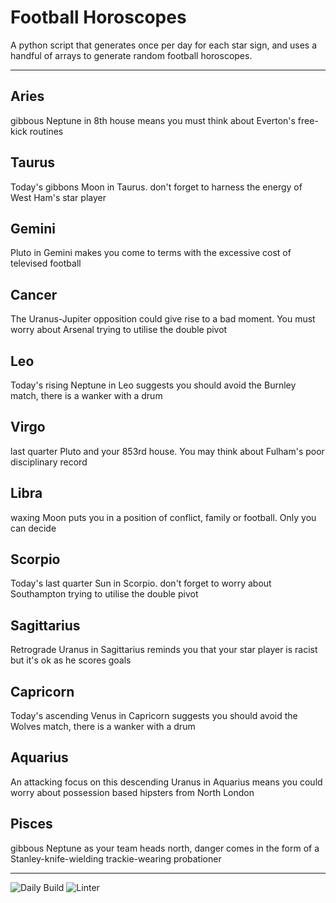 # Football Horoscopes

A python script that generates once per day for each star sign, and uses a handful of arrays to generate random football horoscopes.

---

<!-- horoscopes_item starts -->
<h2>Aries</h2><p>gibbous Neptune in 8th house means you must think about Everton's free-kick routines</p><h2>Taurus</h2><p>Today's gibbons Moon in Taurus. don't forget to harness the energy of West Ham's star player</p><h2>Gemini</h2><p>Pluto in Gemini makes you come to terms with the excessive cost of televised football</p><h2>Cancer</h2><p>The Uranus-Jupiter opposition could give rise to a bad moment. You must worry about Arsenal trying to utilise the double pivot</p><h2>Leo</h2><p>Today's rising Neptune in Leo suggests you should avoid the Burnley match, there is a wanker with a drum</p><h2>Virgo</h2><p>last quarter Pluto and your 853rd house. You may think about Fulham's poor disciplinary record</p><h2>Libra</h2><p>waxing Moon puts you in a position of conflict, family or football. Only you can decide</p><h2>Scorpio</h2><p>Today's last quarter Sun in Scorpio. don't forget to worry about Southampton trying to utilise the double pivot</p><h2>Sagittarius</h2><p>Retrograde Uranus in Sagittarius reminds you that your star player is racist but it's ok as he scores goals</p><h2>Capricorn</h2><p>Today's ascending Venus in Capricorn suggests you should avoid the Wolves match, there is a wanker with a drum</p><h2>Aquarius</h2><p>An attacking focus on this descending Uranus in Aquarius means you could worry about possession based hipsters from North London</p><h2>Pisces</h2><p>gibbous Neptune as your team heads north, danger comes in the form of a Stanley-knife-wielding trackie-wearing probationer</p>
<!-- horoscopes_item ends -->

---

![Daily Build](https://github.com/MatBenfield/horofootball.thechels.uk/workflows/Daily%20Build/badge.svg) ![Linter](https://github.com/MatBenfield/horofootball.thechels.uk/workflows/Linter/badge.svg)
